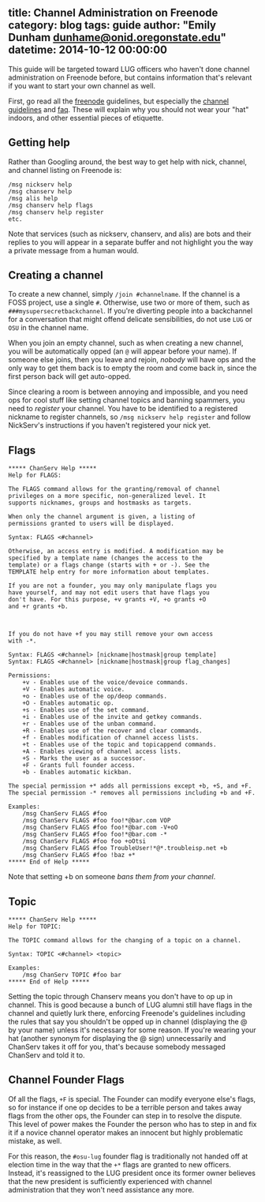 title: Channel Administration on Freenode  
category: blog
tags: guide
author: "Emily Dunham <dunhame@onid.oregonstate.edu>"
datetime: 2014-10-12 00:00:00
---

This guide will be targeted toward LUG officers who haven't done channel
administration on Freenode before, but contains information that's relevant if
you want to start your own channel as well. 

First, go read all the [freenode][freenode] guidelines, but especially the
[channel guidelines][channel] and [faq][faq]. These will explain why you 
should not wear your "hat" indoors, and other essential pieces of etiquette.

Getting help
------------

Rather than Googling around, the best way to get help with nick, channel, and
channel listing on Freenode is:

    /msg nickserv help
    /msg chanserv help
    /msg alis help
    /msg chanserv help flags
    /msg chanserv help register
    etc.

Note that services (such as nickserv, chanserv, and alis) are bots and their
replies to you will appear in a separate buffer and not highlight you the way
a private message from a human would.

Creating a channel
------------------

To create a new channel, simply `/join #channelname`. If the channel is a FOSS
project, use a single `#`. Otherwise, use two or more of them, such as
`###mysupersecretbackchannel`. If you're diverting people into a backchannel
for a conversation that might offend delicate sensibilities, do not use `LUG`
or `OSU` in the channel name.

When you join an empty channel, such as when creating a new channel, you will 
be automatically opped (an `@` will appear before your name). If someone else
joins, then you leave and rejoin, *nobody* will have ops and the only way to
get them back is to empty the room and come back in, since the first person
back will get auto-opped. 

Since clearing a room is between annoying and impossible, and you need ops for
cool stuff like setting channel topics and banning spammers, you need to
*register* your channel. You have to be identified to a registered nickname to
register channels, so `/msg nickserv help register` and follow NickServ's
instructions if you haven't registered your nick yet.

Flags
-----

    ***** ChanServ Help *****
    Help for FLAGS:
     
    The FLAGS command allows for the granting/removal of channel
    privileges on a more specific, non-generalized level. It
    supports nicknames, groups and hostmasks as targets.
     
    When only the channel argument is given, a listing of
    permissions granted to users will be displayed.
     
    Syntax: FLAGS <#channel>
     
    Otherwise, an access entry is modified. A modification may be
    specified by a template name (changes the access to the
    template) or a flags change (starts with + or -). See the
    TEMPLATE help entry for more information about templates.
     
    If you are not a founder, you may only manipulate flags you
    have yourself, and may not edit users that have flags you
    don't have. For this purpose, +v grants +V, +o grants +O
    and +r grants +b.
     
     
     
    If you do not have +f you may still remove your own access
    with -*.
    
    Syntax: FLAGS <#channel> [nickname|hostmask|group template]
    Syntax: FLAGS <#channel> [nickname|hostmask|group flag_changes]
     
    Permissions:
        +v - Enables use of the voice/devoice commands.
        +V - Enables automatic voice.
        +o - Enables use of the op/deop commands.
        +O - Enables automatic op.
        +s - Enables use of the set command.
        +i - Enables use of the invite and getkey commands.
        +r - Enables use of the unban command.
        +R - Enables use of the recover and clear commands.
        +f - Enables modification of channel access lists.
        +t - Enables use of the topic and topicappend commands.
        +A - Enables viewing of channel access lists.
        +S - Marks the user as a successor.
        +F - Grants full founder access.
        +b - Enables automatic kickban.
    
    The special permission +* adds all permissions except +b, +S, and +F.
    The special permission -* removes all permissions including +b and +F.
     
    Examples:
        /msg ChanServ FLAGS #foo
        /msg ChanServ FLAGS #foo foo!*@bar.com VOP
        /msg ChanServ FLAGS #foo foo!*@bar.com -V+oO
        /msg ChanServ FLAGS #foo foo!*@bar.com -*
        /msg ChanServ FLAGS #foo foo +oOtsi
        /msg ChanServ FLAGS #foo TroubleUser!*@*.troubleisp.net +b
        /msg ChanServ FLAGS #foo !baz +*
    ***** End of Help *****


Note that setting +b on someone *bans them from your channel*. 

Topic
-----

    ***** ChanServ Help *****
    Help for TOPIC:
     
    The TOPIC command allows for the changing of a topic on a channel.
     
    Syntax: TOPIC <#channel> <topic>
     
    Examples:
        /msg ChanServ TOPIC #foo bar
    ***** End of Help *****

Setting the topic through Chanserv means you don't have to op up in channel. 
This is good because a bunch of LUG alumni still have flags in the channel and
quietly lurk there, enforcing Freenode's guidelines including the rules that
say you shouldn't be opped up in channel (displaying the @ by your name)
unless it's necessary for some reason. If you're wearing your hat (another
synonym for displaying the @ sign) unnecessarily and ChanServ takes it off for
you, that's because somebody messaged ChanServ and told it to.

Channel Founder Flags
---------------------

Of all the flags, `+F` is special. The Founder can modify everyone else's
flags, so for instance if one op decides to be a terrible person and takes
away flags from the other ops, the Founder can step in to resolve the dispute.
This level of power makes the Founder the person who has to step in and fix it
if a novice channel operator makes an innocent but highly problematic mistake,
as well. 

For this reason, the `#osu-lug` founder flag is traditionally not handed off
at election time in the way that the `+*` flags are granted to new officers.
Instead, it's reassigned to the LUG president once its former owner believes
that the new president is sufficiently experienced with channel administration
that they won't need assistance any more.

[freenode]: http://freenode.net/
[channel]: http://freenode.net/channel_guidelines.shtml
[faq]: http://freenode.net/faq.shtml
